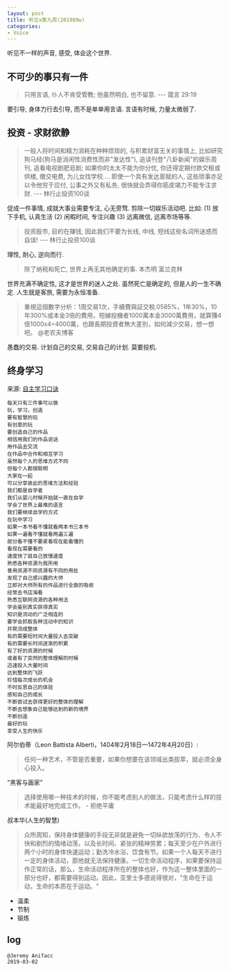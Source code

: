 ```yaml
---
layout: post
title: 听见x第九周(201909w)
categories:
- Voice
---
```

听见不一样的声音, 感受, 体会这个世界.

## 不可少的事只有一件

> 只用言语, 仆人不肯受管教; 他虽然明白, 也不留意. --- 箴言 29:19

要引导, 身体力行去引导, 而不是单单用言语. 言语有时候, 力量太微弱了.

## 投资 - 求财欲静

> 一般人将时间和精力消耗在种种烦琐的, 与积累财富无关的事情上, 比如研究狗马经(狗马是消闲性消费性而非"发达性"), 追读刊登"八卦新闻"的娱乐周刊, 追看电视剧肥皂剧; 如果你的太太不能为你分忧, 你还得定期付款交租或供楼, 缴交电费, 为儿女找学校.... 即使一个具有发达禀赋的人, 这些琐事亦足以令他穷于应付, 公事之外又有私务, 很快就会弄得你筋皮竭力不能专注求财. --- 林行止投资100谈

促成一件事情, 成就大事业需要专注, 心无旁骛. 剪除一切娱乐活动吧. 比如: (1) 放下手机, 认真生活 (2) 闲暇时间, 专注兴趣 (3) 远离微信, 远离市场等等.

> 投资股市, 目的在赚钱, 因此我们不要为长线, 中线, 短线这些名词所迷惑而自误! --- 林行止投资100谈

理性, 耐心, 逆向而行. 

> 除了纳税和死亡, 世界上再无其他确定的事. 本杰明 富兰克林

世界充满不确定性, 这才是世界的迷人之处. 虽然死亡是确定的, 但是人的一生不确定. 人生就是客旅, 需要为永恒准备.

> 重視這個數字分析：1周交易1次，手續費與証交稅.0585%，1年30%，10年300%或本金3倍的費用，短線投機者1000萬本金3000萬費用，就算賺4倍1000x4=4000萬，也跟長期投資者無大差別，如何減少交易，想一想吧。 @老农夫博客 

愚蠢的交易. 计划自己的交易, 交易自己的计划. 莫要投机.

## 终身学习

来源: [自主学习口诀](https://keepwork.com/official/paracraft/selflearning-poem#%E8%87%AA%E4%B8%BB%E5%AD%A6%E4%B9%A0%E5%8F%A3%E8%AF%80)

```
每天只有三件事可以做
玩，学习，创造
要有智慧的玩
有创意的玩
要创造自己的作品
相信用我们的作品说话
用作品去交流
在作品中合作和相互学习
虽然每个人的思维方式不同
但每个人都很聪明
大家在一起
可以分享彼此的思维方法和经验
我们都是自学者
我们从婴儿时候开始就一直在自学
学会了世界上最难的语言
我们要继续自学的方式
在玩中学习
如果一本书看不懂就看两本书三本书
如果一遍看不懂就看两遍三遍
部分看不懂不要紧看现在能看懂的
看现在需要看的
速度快了就自己放慢速度
熟悉各种资源为我所用
善用资源不同资源有不同的用处
发现了自己感兴趣的大师
立即对大师所有的作品进行全面的吸收
经常去书店海看
熟悉互联网资源的各种用法
学会鉴别真实获得真实
知识是流动的广泛相连的
要学会抓取各种活动中的知识
并聚流成整体
有的需要短时间大量投入去突破
有的需要长时间逐渐的积累
有了好的资源的时候
或者有了突然的整体理解的时候
迅速投入大量时间
达到整体的飞跃
珍惜每次成长的机会
不时反思自己的体验
感知自己的成长
不断尝试去获得更好的整体的理解
不断去想象自己能够达到的新的境界
不断创造
最好的玩
享受人生的快乐
```

阿尔伯蒂（Leon Battista Alberti，1404年2月18日—1472年4月20日）: 

> 任何一种艺术，不管是否重要，如果你想要在该领域出类拔萃，就必须全身心投入。

"黑客与画家" 

> 选择使用哪一种技术的时候，你不能考虑别人的做法，只能考虑什么样的技术能最好地完成工作。 - 拒绝平庸

叔本华(人生的智慧)

> 众所周知，保持身体健康的手段无非就是避免一切纵欲放荡的行为、令人不快和剧烈的情绪动荡，以及长时间、紧张的精神劳累；每天至少在户外进行两个小时的身体快速运动；勤洗冷水浴，饮食有节。如果一个人每天不进行一定的身体活动，那他就无法保持健康。一切生命活动程序，如果要保持运作正常的话，那么，生命活动程序所在的整体也好，作为这一整体里面的一部分也好，都需要得到运动。因此，亚里士多德说得很对，"生命在于运动，生命的本质在于运动。"

- 温柔
- 节制
- 锻炼

## log

```
@Jeremy Anifacc
2019-03-02
```
